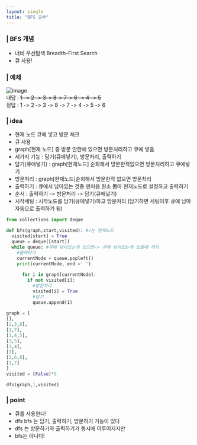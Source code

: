 ```yaml
---
layout: single
title: "BFS 공부"
---
```


### | BFS 개념
- 너비 우선탐색 Breadth-First Search
- 큐 사용!

### | 예제
![image](https://user-images.githubusercontent.com/75241542/160992601-f87529f7-4bd3-4296-97c4-48c4570c67eb.png)  
내답 : ~~1 -> 2 -> 3-> 8-> 7-> 6 -> 4 -> 5~~  
정답 : 1 -> 2 -> 3 -> 8 -> 7 -> 4 -> 5 -> 6  

### | idea
- 현재 노드 큐에 넣고 방문 체크
- 큐 사용
- graph[현재 노드] 중 방문 안한애 있으면 방문처리하고 큐에 넣음
- 세가지 기능 : 담기(큐에넣기), 방문처리, 출력하기
- 담기(큐에넣기) : graph[현재노드] 순회해서 방문한적없으면 방문처리하고 큐에넣기
- 방문처리 : graph[현재노드]순회해서 방문한적 없으면 방문처리
- 출력하기 : 큐에서 남아있는 것중 맨처음 원소 뽑아 현재노드로 설정하고 출력하기
- 순서 : 출력하기 -> 방문처리 -> 담기(큐에넣기)
- 시작세팅 : 시작노드를 담기(큐에넣기)하고 방문처리 (담기하면 세팅이후 큐에 남아 자동으로 출력하기 됨)

```python
from collections import deque

def bfs(graph,start,visited): #v는 현재노드
  visited[start] = True
  queue = deque([start])
  while queue: #큐에 남아있는게 있으면-> 큐에 남아있는게 있을때 까지
    #출력하기
    currentNode = queue.popleft()
    print(currentNode, end =' ')
      
      for i in graph[currentNode]:
        if not visited[i]:
          #방문처리
          visited[i] = True    
          #담기
          queue.append(i)
          
graph = [
[],
[2,3,8],
[1,7],
[1,4,5],
[3,5],
[3,4],
[7],
[2,6,8],
[1,7]
]
visited = [False]*9

dfs(graph,1,visited)
```

### | point
- 큐를 사용한다!
- dfs bfs 는 담기, 출력하기, 방문하기 기능이 있다
- dfs 는 방문하기와 출력하기가 동시에 이루어지지만 
- bfs는 아니다!

